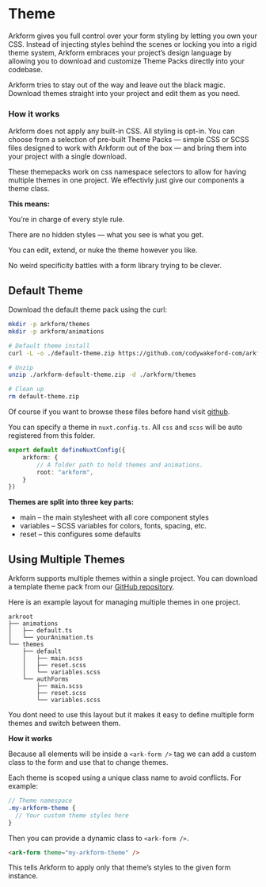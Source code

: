 # Theme

Arkform gives you full control over your form styling by letting you own your CSS. Instead of injecting styles behind the scenes or locking you into a rigid theme system, Arkform embraces your project’s design language by allowing you to download and customize Theme Packs directly into your codebase. 

Arkform tries to stay out of the way and leave out the black magic. Download themes straight into your project and edit them as you need.

### How it works

Arkform does not apply any built-in CSS. All styling is opt-in. You can choose from a selection of pre-built Theme Packs — simple CSS or SCSS files designed to work with Arkform out of the box — and bring them into your project with a single download.

These themepacks work on css namespace selectors to allow for having multiple themes in one project. We effectivly just give our components a theme class. 

**This means:**

You’re in charge of every style rule.

There are no hidden styles — what you see is what you get.

You can edit, extend, or nuke the theme however you like.

No weird specificity battles with a form library trying to be clever.

## Default Theme

Download the default theme pack using the curl:

```bash
mkdir -p arkform/themes
mkdir -p arkform/animations

# Default theme install
curl -L -o ./default-theme.zip https://github.com/codywakeford-com/arkform/blob/master/arkform/themes/default/default-theme.zip

# Unzip
unzip ./arkform-default-theme.zip -d ./arkform/themes

# Clean up
rm default-theme.zip
```

Of course if you want to browse these files before hand visit [github](https://github.com/codywakeford-com/arkform/blob/master/ark-themes/).

You can specify a theme in `nuxt.config.ts`. All `css` and `scss` will be auto registered from this folder.

```typescript
export default defineNuxtConfig({
    arkform: {
        // A folder path to hold themes and animations.
        root: "arkform",
    }
})
```
**Themes are split into three key parts:**

- main – the main stylesheet with all core component styles
- variables – SCSS variables for colors, fonts, spacing, etc.
- reset – this configures some defaults

## Using Multiple Themes

Arkform supports multiple themes within a single project. You can download a template theme pack from our [GitHub repository](https://github.com/codywakeford-com/arkform).

Here is an example layout for managing multiple themes in one project.

```tree
arkroot
├── animations
│   ├── default.ts
│   └── yourAnimation.ts
└── themes
    ├── default
    │   ├── main.scss
    │   ├── reset.scss
    │   └── variables.scss
    └── authForms
        ├── main.scss
        ├── reset.scss
        └── variables.scss
```

You dont need to use this layout but it makes it easy to define multiple form themes and switch between them. 

**How it works**

Because all elements will be inside a `<ark-form />` tag we can add a custom class to the form and use that to change themes.

Each theme is scoped using a unique class name to avoid conflicts. For example:

```scss
// Theme namespace
.my-arkform-theme {
  // Your custom theme styles here
}
```
Then you can provide a dynamic class to `<ark-form />`.

```html
<ark-form theme="my-arkform-theme" />
```

This tells Arkform to apply only that theme’s styles to the given form instance.
